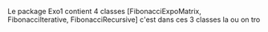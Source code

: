 Le package Exo1 contient 4 classes [FibonacciExpoMatrix, FibonacciIterative, FibonacciRecursive] c'est dans ces
3 classes la ou on tro